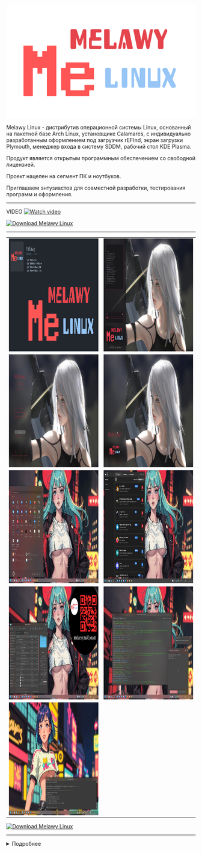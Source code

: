 <p align="center">
  <a href="https://raw.githubusercontent.com/Melawy/.github/main/profile/Melawy_Linux_640x320.svg" target="_blank"><img src="https://raw.githubusercontent.com/Melawy/.github/main/profile/Melawy_Linux_640x320.svg" height="300"></a>
</p>

Melawy Linux - дистрибутив операционной системы Linux, основанный на пакетной базе Arch Linux, установщике Calamares, с индивидуально разработанным оформлением под загрузчик rEFInd, экран загрузки Plymouth, менеджер входа в систему SDDM, рабочий стол KDE Plasma. 

Продукт является открытым программным обеспечением со свободной лицензией. 

Проект нацелен на сегмент ПК и ноутбуков. 

Приглашаем энтузиастов для совместной разработки, тестирования программ и оформления.

---

VIDEO
[![Watch video](https://i3.ytimg.com/vi/bRNVm1VIxbA/maxresdefault.jpg)](https://www.youtube.com/watch?v=bRNVm1VIxbA)

[![Download Melawy Linux](https://a.fsdn.com/con/app/sf-download-button)](https://sourceforge.net/projects/melawy-linux/files/latest/download)

---

<table>
<tr>
  <td>
    <a href="https://raw.githubusercontent.com/Melawy/.github/main/profile/welcome.png" target="_blank"><img src="https://raw.githubusercontent.com/Melawy/.github/main/profile/welcome.png" height="300"></a>
  </td>
  <td>
    <a href="https://raw.githubusercontent.com/Melawy/.github/main/profile/slide1.png" target="_blank"><img src="https://raw.githubusercontent.com/Melawy/.github/main/profile/slide1.png" height="300"></a>
  </td>
</tr>
<tr>
  <td>
    <a href="https://raw.githubusercontent.com/Melawy/.github/main/profile/slide2.png" target="_blank"><img src="https://raw.githubusercontent.com/Melawy/.github/main/profile/slide2.png" height="300"></a>
  </td>
  <td>
    <a href="https://raw.githubusercontent.com/Melawy/.github/main/profile/slide3.png" target="_blank"><img src="https://raw.githubusercontent.com/Melawy/.github/main/profile/slide3.png" height="300"></a>
  </td>
</tr>
<tr>
  <td>
    <a href="https://raw.githubusercontent.com/Melawy/.github/main/profile/slide4.png" target="_blank"><img src="https://raw.githubusercontent.com/Melawy/.github/main/profile/slide4.png" height="300"></a>
  </td>
  <td>
    <a href="https://raw.githubusercontent.com/Melawy/.github/main/profile/slide5.png" target="_blank"><img src="https://raw.githubusercontent.com/Melawy/.github/main/profile/slide5.png" height="300"></a>
  </td>
</tr>
<tr>
  <td>
    <a href="https://raw.githubusercontent.com/Melawy/.github/main/profile/slide6.png" target="_blank"><img src="https://raw.githubusercontent.com/Melawy/.github/main/profile/slide6.png" height="300"></a>
  </td>
  <td>
    <a href="https://raw.githubusercontent.com/Melawy/.github/main/profile/slide7.png" target="_blank"><img src="https://raw.githubusercontent.com/Melawy/.github/main/profile/slide7.png" height="300"></a>
  </td>
</tr>
<tr>
  <td>
    <a href="https://raw.githubusercontent.com/Melawy/.github/main/profile/slide8.png" target="_blank"><img src="https://raw.githubusercontent.com/Melawy/.github/main/profile/slide8.png" height="300"></a>
  </td>
  <td>
  </td>
</tr>
</table>

[![Download Melawy Linux](https://a.fsdn.com/con/app/sf-download-button)](https://sourceforge.net/projects/melawy-linux/files/latest/download)

---
<details>
  <summary>Подробнее</summary>

<hr>
  
Melawy Linux использует в качестве основы Arch Linux, сборку через ArchISO, установку через Calamares. 

Репозитории: 
- melawy
- melawy-3party
- core
- extra
- community
- multilib
- arcolinux_repo
- arcolinux_repo_xlarge
- arcolinux_repo_3party
- chaotic

Не используются специфичные для ArcoLinux программы и оформление.

Системные компоненты: 
- refind
- btrfs
- efi
- vmlinuz + initrd
- ukify
- dracut
- systemd 253+
- timeshift
- plymouth
- sddm
- kde
- pipewire

Пакетные менеджеры: 
- pacman
- pamac
- octopi
- paru
- yay

Обновление зеркал пакетов: 
- Reflector

Стандартный набор программ: 
- FreeOffice
- LibreOffice
- OnlyOffice
- Firefox
- Firefox Dev
- Chrome
- Telegram
- Discord
- VS Code
- Zoom
- Skype
- KeePassXC
- YandexDisk
- AnyDesk

Графические редакторы: 
- Gimp
- InkScape
- Krita

Мультимедиа: 
- ObsStudio with Browser support
- Haruna
- Vlc
- Mpv
- Elisa
- Audacious
- Audacity
- Avidemux

Почта: 
- Mailspring
- Thunderbird

При необходимости можно установить:
- Brave
- Opera
- WhatsApp

<a href="https://sourceforge.net/projects/melawy-linux/files/latest/download"><img alt="Download Melawy Linux" src="https://a.fsdn.com/con/app/sf-download-button" width=276 height=48 srcset="https://a.fsdn.com/con/app/sf-download-button?button_size=2x 2x"></a>
</details>


